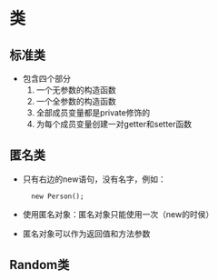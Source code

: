 # 类
## 标准类
- 包含四个部分
  1. 一个无参数的构造函数
  2. 一个全参数的构造函数 
  3. 全部成员变量都是private修饰的
  4. 为每个成员变量创建一对getter和setter函数

## 匿名类
- 只有右边的new语句，没有名字，例如：
  ```
    new Person();
  ```
- 使用匿名对象：匿名对象只能使用一次（new的时侯）

- 匿名对象可以作为返回值和方法参数

## Random类

